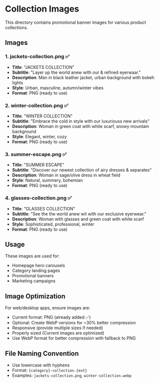 # Collection Images

This directory contains promotional banner images for various product collections.

## Images

### 1. jackets-collection.png ✅
- **Title**: "JACKETS COLLECTION"
- **Subtitle**: "Layer up the world anew with our & refined eyerwaar."
- **Description**: Man in black leather jacket, urban background with bokeh lights
- **Style**: Urban, masculine, autumn/winter vibes
- **Format**: PNG (ready to use)

### 2. winter-collection.png ✅
- **Title**: "WINTER COLLECTION"
- **Subtitle**: "Embrace the cold in style with our luxuriouss new arrivals"
- **Description**: Woman in green coat with white scarf, snowy mountain background
- **Style**: Elegant, winter, cozy
- **Format**: PNG (ready to use)

### 3. summer-escape.png ✅
- **Title**: "SUMMER ESCAPE"
- **Subtitle**: "Discover our newest collection of airy dresses & separates"
- **Description**: Woman in sage/olive dress in wheat field
- **Style**: Natural, summery, bohemian
- **Format**: PNG (ready to use)

### 4. glasses-collection.png ✅
- **Title**: "GLASSES COLLECTION"
- **Subtitle**: "See the the world anew wit with our exclusive eyerwear."
- **Description**: Woman with glasses and green coat with white scarf
- **Style**: Sophisticated, professional, winter
- **Format**: PNG (ready to use)

## Usage

These images are used for:
- Homepage hero carousels
- Category landing pages
- Promotional banners
- Marketing campaigns

## Image Optimization

For web/desktop apps, ensure images are:
- Current format: PNG (already added ✅)
- Optional: Create WebP versions for ~30% better compression
- Responsive (provide multiple sizes if needed)
- Properly sized (Current images are optimized)
- Use WebP format for better compression with fallback to PNG

## File Naming Convention

- Use lowercase with hyphens
- Format: `{category}-collection.{ext}`
- Examples: `jackets-collection.png`, `winter-collection.webp`

